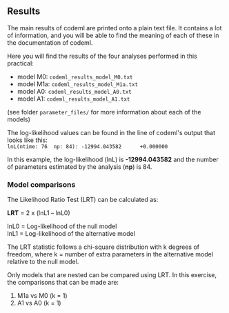 ## Results

The main results of codeml are printed onto a plain text file. It contains a lot of information, and you will be able to find the meaning of each of these in the documentation of codeml.  

Here you will find the results of the four analyses performed in this practical:  
- model M0: `codeml_results_model_M0.txt`  
- model M1a: `codeml_results_model_M1a.txt`  
- model A0: `codeml_results_model_A0.txt`  
- model A1: `codeml_results_model_A1.txt`  
  
(see folder `parameter_files/` for more information about each of the models)  

The log-likelihood values can be found in the line of codeml's output that looks like this:  
`lnL(ntime: 76  np: 84): -12994.043582      +0.000000  `

In this example, the log-likelihood (lnL) is **-12994.043582** and the number of parameters estimated by the analysis (**np**) is 84.  

### Model comparisons  

The Likelihood Ratio Test (LRT) can be calculated as:  

**LRT** = 2 x (lnL1 – lnL0)  
  
lnL0 = Log-likelihood of the null model  
lnL1 = Log-likelihood of the alternative model  

The LRT statistic follows a chi-square distribution with k degrees of freedom, where k = number of extra parameters in the alternative model relative to the null model.  

Only models that are nested can be compared using LRT. In this exercise, the comparisons that can be made are: 

1) M1a vs M0 (k = 1) 
2) A1 vs A0 (k = 1)

